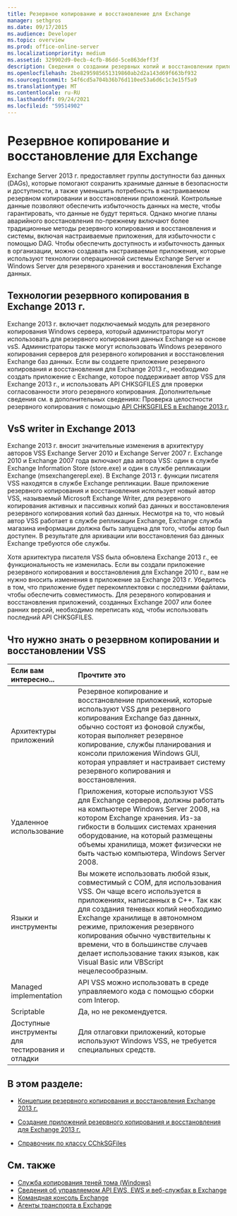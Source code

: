 ```yaml
---
title: Резервное копирование и восстановление для Exchange
manager: sethgros
ms.date: 09/17/2015
ms.audience: Developer
ms.topic: overview
ms.prod: office-online-server
ms.localizationpriority: medium
ms.assetid: 329902d9-0ecb-4cfb-86dd-5ce863deff3f
description: Сведения о создании резервных копий и восстановлении приложений для Exchange 2013 г.
ms.openlocfilehash: 2be8295985651319860ab2d2a143d69f663bf932
ms.sourcegitcommit: 54f6cd5a704b36b76d110ee53a6d6c1c3e15f5a9
ms.translationtype: MT
ms.contentlocale: ru-RU
ms.lasthandoff: 09/24/2021
ms.locfileid: "59514902"
---
```

# <a name="backup-and-restore-for-exchange"></a>Резервное копирование и восстановление для Exchange
  
Exchange Server 2013 г. предоставляет группы доступности баз данных (DAGs), которые помогают сохранить хранимые данные в безопасности и доступности, а также уменьшить потребность в настраиваемом резервном копировании и восстановлении приложений. Контрольные данные позволяют обеспечить избыточность данных на месте, чтобы гарантировать, что данные не будут теряться. Однако многие планы аварийного восстановления по-прежнему включают более традиционные методы резервного копирования и восстановления и системы, включая настраиваемые приложения, для избыточности с помощью DAG. Чтобы обеспечить доступность и избыточность данных в организации, можно создавать настраиваемые приложения, которые используют технологии операционной системы Exchange Server и Windows Server для резервного хранения и восстановления Exchange данных.

<a name="bk_plugin"> </a>

## <a name="backup-technologies-in-exchange-2013"></a>Технологии резервного копирования в Exchange 2013 г.

Exchange 2013 г. включает подключаемый модуль для резервного копирования Windows сервера, который администраторы могут использовать для резервного копирования данных Exchange на основе vsS. Администраторы также могут использовать Windows резервного копирования серверов для резервного копирования и восстановления Exchange баз данных. Если вы создаете приложение резервного копирования и восстановления для Exchange 2013 г., необходимо создать приложение с Exchange, которое поддерживает автор VSS для Exchange 2013 г., и использовать API CHKSGFILES для проверки согласованности этого резервного копирования. Дополнительные сведения см. в дополнительных сведениях: Проверка целостности резервного копирования с помощью [API CHKSGFILES в Exchange 2013 г.](how-to-validate-backup-integrity-by-using-the-chksgfiles-api-in-exchange.md)

<a name="bk_vsswriter"> </a>

## <a name="vss-writer-in-exchange-2013"></a>VsS writer in Exchange 2013

Exchange 2013 г. вносит значительные изменения в архитектуру авторов VSS Exchange Server 2010 и Exchange Server 2007 г. Exchange 2010 и Exchange 2007 года включают два автора VSS: один в службе Exchange Information Store (store.exe) и один в службе репликации Exchange (msexchangerepl.exe). В Exchange 2013 г. функции писателя VSS находятся в службе Exchange репликации. Ваше приложение резервного копирования и восстановления использует новый автор VSS, называемый Microsoft Exchange Writer, для резервного копирования активных и пассивных копий баз данных и восстановления резервного копирования копий баз данных. Несмотря на то, что новый автор VSS работает в службе репликации Exchange, Exchange служба магазина информации должна быть запущена для того, чтобы автор был доступен. В результате для архивации или восстановления баз данных Exchange требуются обе службы.
  
Хотя архитектура писателя VSS была обновлена Exchange 2013 г., ее функциональность не изменилась. Если вы создали приложение резервного копирования и восстановления для Exchange 2010 г., вам не нужно вносить изменения в приложение за Exchange 2013 г. Убедитесь в том, что приложение будет перекомплектовки с последними файлами, чтобы обеспечить совместимость. Для резервного копирования и восстановления приложений, созданных Exchange 2007 или более ранних версий, необходимо переписать код, чтобы использовать последний API CHKSGFILES.
  
## <a name="what-you-need-to-know-about-vss-backup-and-restore"></a>Что нужно знать о резервном копировании и восстановлении VSS

|Если вам интересно...|Прочтите это|
|:-----|:-----|
|Архитектуры приложений  <br/> |Резервное копирование и восстановление приложений, которые используют VSS для резервного копирования Exchange баз данных, обычно состоят из фоновой службы, которая выполняет резервное копирование, службы планирования и консоли приложения Windows GUI, которая управляет и настраивает систему резервного копирования и восстановления.  <br/> |
|Удаленное использование  <br/> |Приложения, которые используют VSS для Exchange серверов, должны работать на компьютере Windows Server 2008, на котором Exchange хранения. Из-за гибкости в больших системах хранения оборудование, на который размещены объемы хранилища, может физически не быть частью компьютера, Windows Server 2008.  <br/> |
|Языки и инструменты  <br/> |Вы можете использовать любой язык, совместимый с COM, для использования VSS. Он чаще всего используется в приложениях, написанных в C++. Так как для создания теневых копий необходимо Exchange хранилище в автономном режиме, приложения резервного копирования обычно чувствительны к времени, что в большинстве случаев делает использование таких языков, как Visual Basic или VBScript нецелесообразным.  <br/> |
|Managed implementation  <br/> |API VSS можно использовать в среде управляемого кода с помощью сборки com Interop.  <br/> |
|Scriptable  <br/> |Да, но не рекомендуется.  <br/> |
|Доступные инструменты для тестирования и отладки  <br/> |Для отлаговки приложений, которые используют Windows VSS, не требуется специальных средств.  <br/> |
   
## <a name="in-this-section"></a>В этом разделе:

- [Концепции резервного копирования и восстановления Exchange 2013 г.](backup-and-restore-concepts-for-exchange-2013.md)
    
- [Создание приложений резервного копирования и восстановления для Exchange 2013 г.](build-backup-and-restore-applications-for-exchange-2013.md)
    
- [Справочник по классу CChkSGFiles](cchksgfiles-class-reference.md)
    
## <a name="see-also"></a>См. также

- [Служба копирования теней тома (Windows)](https://msdn.microsoft.com/library/windows/desktop/bb968832%28v=vs.85%29.aspx)   
- [Сведения об управляемом API EWS, EWS и веб-службах в Exchange](../exchange-web-services/explore-the-ews-managed-api-ews-and-web-services-in-exchange.md)  
- [Командная консоль Exchange](../management/exchange-management-shell.md)   
- [Агенты транспорта в Exchange](../transport-agents/transport-agents-in-exchange-2013.md) 
    

